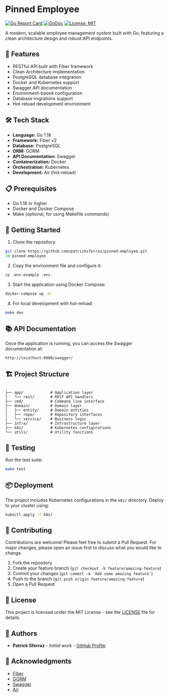 # Pinned Employee

[![Go Report Card](https://goreportcard.com/badge/github.com/patricksferraz/pinned-employee)](https://goreportcard.com/report/github.com/patricksferraz/pinned-employee)
[![GoDoc](https://godoc.org/github.com/patricksferraz/pinned-employee?status.svg)](https://godoc.org/github.com/patricksferraz/pinned-employee)
[![License: MIT](https://img.shields.io/badge/License-MIT-yellow.svg)](https://opensource.org/licenses/MIT)

A modern, scalable employee management system built with Go, featuring a clean architecture design and robust API endpoints.

## 🚀 Features

- RESTful API built with Fiber framework
- Clean Architecture implementation
- PostgreSQL database integration
- Docker and Kubernetes support
- Swagger API documentation
- Environment-based configuration
- Database migrations support
- Hot-reload development environment

## 🛠️ Tech Stack

- **Language:** Go 1.18
- **Framework:** Fiber v2
- **Database:** PostgreSQL
- **ORM:** GORM
- **API Documentation:** Swagger
- **Containerization:** Docker
- **Orchestration:** Kubernetes
- **Development:** Air (hot-reload)

## 📋 Prerequisites

- Go 1.18 or higher
- Docker and Docker Compose
- Make (optional, for using Makefile commands)

## 🚀 Getting Started

1. Clone the repository:
```bash
git clone https://github.com/patricksferraz/pinned-employee.git
cd pinned-employee
```

2. Copy the environment file and configure it:
```bash
cp .env.example .env
```

3. Start the application using Docker Compose:
```bash
docker-compose up -d
```

4. For local development with hot-reload:
```bash
make dev
```

## 📚 API Documentation

Once the application is running, you can access the Swagger documentation at:
```
http://localhost:8080/swagger/
```

## 🏗️ Project Structure

```
.
├── app/            # Application layer
│   └── rest/       # REST API handlers
├── cmd/            # Command line interface
├── domain/         # Domain layer
│   ├── entity/     # Domain entities
│   ├── repo/       # Repository interfaces
│   └── service/    # Business logic
├── infra/          # Infrastructure layer
├── k8s/            # Kubernetes configurations
└── utils/          # Utility functions
```

## 🧪 Testing

Run the test suite:
```bash
make test
```

## 📦 Deployment

The project includes Kubernetes configurations in the `k8s/` directory. Deploy to your cluster using:
```bash
kubectl apply -f k8s/
```

## 🤝 Contributing

Contributions are welcome! Please feel free to submit a Pull Request. For major changes, please open an issue first to discuss what you would like to change.

1. Fork the repository
2. Create your feature branch (`git checkout -b feature/amazing-feature`)
3. Commit your changes (`git commit -m 'Add some amazing feature'`)
4. Push to the branch (`git push origin feature/amazing-feature`)
5. Open a Pull Request

## 📝 License

This project is licensed under the MIT License - see the [LICENSE](LICENSE) file for details.

## 👥 Authors

- **Patrick Sferraz** - *Initial work* - [GitHub Profile](https://github.com/patricksferraz)

## 🙏 Acknowledgments

- [Fiber](https://github.com/gofiber/fiber)
- [GORM](https://github.com/go-gorm/gorm)
- [Swagger](https://github.com/swaggo/swag)
- [Air](https://github.com/cosmtrek/air)
